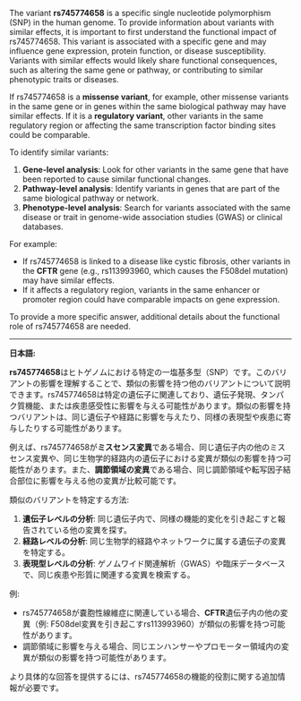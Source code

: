 The variant **rs745774658** is a specific single nucleotide polymorphism (SNP) in the human genome. To provide information about variants with similar effects, it is important to first understand the functional impact of rs745774658. This variant is associated with a specific gene and may influence gene expression, protein function, or disease susceptibility. Variants with similar effects would likely share functional consequences, such as altering the same gene or pathway, or contributing to similar phenotypic traits or diseases.

If rs745774658 is a **missense variant**, for example, other missense variants in the same gene or in genes within the same biological pathway may have similar effects. If it is a **regulatory variant**, other variants in the same regulatory region or affecting the same transcription factor binding sites could be comparable.

To identify similar variants:
1. **Gene-level analysis**: Look for other variants in the same gene that have been reported to cause similar functional changes.
2. **Pathway-level analysis**: Identify variants in genes that are part of the same biological pathway or network.
3. **Phenotype-level analysis**: Search for variants associated with the same disease or trait in genome-wide association studies (GWAS) or clinical databases.

For example:
- If rs745774658 is linked to a disease like cystic fibrosis, other variants in the **CFTR** gene (e.g., rs113993960, which causes the F508del mutation) may have similar effects.
- If it affects a regulatory region, variants in the same enhancer or promoter region could have comparable impacts on gene expression.

To provide a more specific answer, additional details about the functional role of rs745774658 are needed.

---

**日本語:**

**rs745774658**はヒトゲノムにおける特定の一塩基多型（SNP）です。このバリアントの影響を理解することで、類似の影響を持つ他のバリアントについて説明できます。rs745774658は特定の遺伝子に関連しており、遺伝子発現、タンパク質機能、または疾患感受性に影響を与える可能性があります。類似の影響を持つバリアントは、同じ遺伝子や経路に影響を与えたり、同様の表現型や疾患に寄与したりする可能性があります。

例えば、rs745774658が**ミスセンス変異**である場合、同じ遺伝子内の他のミスセンス変異や、同じ生物学的経路内の遺伝子における変異が類似の影響を持つ可能性があります。また、**調節領域の変異**である場合、同じ調節領域や転写因子結合部位に影響を与える他の変異が比較可能です。

類似のバリアントを特定する方法:
1. **遺伝子レベルの分析**: 同じ遺伝子内で、同様の機能的変化を引き起こすと報告されている他の変異を探す。
2. **経路レベルの分析**: 同じ生物学的経路やネットワークに属する遺伝子の変異を特定する。
3. **表現型レベルの分析**: ゲノムワイド関連解析（GWAS）や臨床データベースで、同じ疾患や形質に関連する変異を検索する。

例:
- rs745774658が嚢胞性線維症に関連している場合、**CFTR**遺伝子内の他の変異（例: F508del変異を引き起こすrs113993960）が類似の影響を持つ可能性があります。
- 調節領域に影響を与える場合、同じエンハンサーやプロモーター領域内の変異が類似の影響を持つ可能性があります。

より具体的な回答を提供するには、rs745774658の機能的役割に関する追加情報が必要です。